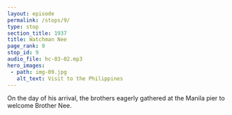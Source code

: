 ```yaml
---
layout: episode
permalink: /stops/9/
type: stop
section_title: 1937
title: Watchman Nee
page_rank: 9
stop_id: 9
audio_file: hc-03-02.mp3
hero_images:
 - path: img-09.jpg
   alt_text: Visit to the Philippines
---
```


On the day of his arrival, the brothers eagerly gathered at the Manila pier to welcome Brother Nee.

<!--- TRANSCRIPT
On the day of his arrival in Manila, the brothers eagerly gathered at the pier to welcome Brother Nee. As the ship docked, it took a while before they saw a tall man standing by the railings, smiling and waving at them while waiting to disembark.
-->